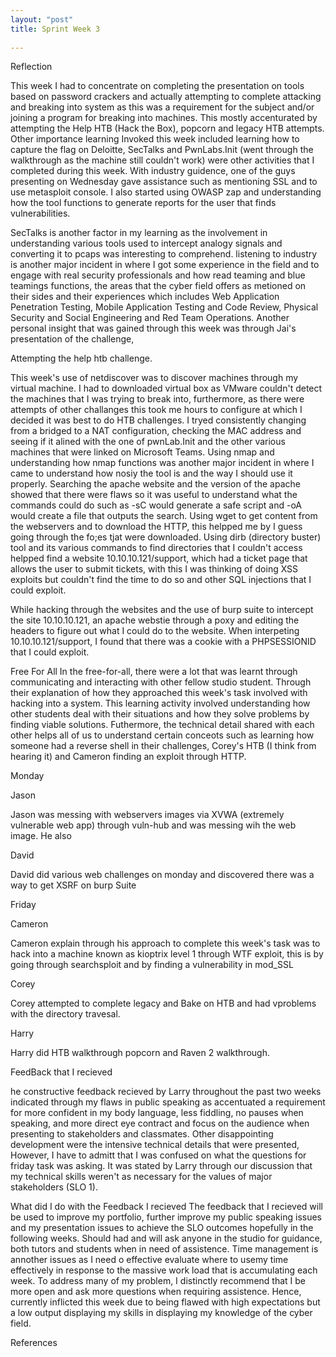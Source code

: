 ```yaml
---
layout: "post"
title: Sprint Week 3
 
---
```

Reflection 

This week I had to concentrate on completing the presentation on tools based on password crackers and actually attempting to complete attacking and breaking into system as this was a requirement for the subject and/or joining a program for breaking into machines. This mostly accenturated by attempting the Help HTB (Hack the Box), popcorn and legacy HTB attempts. Other importance learning Invoked this week included learning how to capture the flag on Deloitte, SecTalks and PwnLabs.Init (went through the walkthrough as the machine still couldn't work) were other activities that I completed during this week. With industry guidence, one of the guys presenting on Wednesday gave assistance such as mentioning SSL and to use metasploit console. I also started using OWASP zap and understanding how the tool functions to generate reports for the user that finds vulnerabilities. 

SecTalks is another factor in my learning as the involvement in understanding various tools used to intercept analogy signals and converting it to pcaps was interesting to comprehend. listening to industry is another major incident in where I got some experience in the field and to engage with real security professionals and how read teaming and blue teamings functions, the areas that the cyber field offers as metioned on their sides and their experiences which includes Web Application Penetration Testing, Mobile Application Testing and Code Review, Physical Security and Social Engineering and Red Team Operations. Another personal insight that was gained through this week was through Jai's presentation of the challenge, 

Attempting the help htb challenge.

This week's use of netdiscover was to discover machines through my virtual machine. I had to downloaded virtual box as VMware couldn't detect the machines that I was trying to break into, furthermore, as there were attempts of other challanges this took me hours to configure at which I decided it was best to do HTB challenges. I tryed consistently changing from a bridged to a NAT configuration, checking the MAC address and seeing if it alined with the one of pwnLab.Init and the other various machines that were linked on Microsoft Teams. Using nmap and understanding how nmap functions was another major incident in where I came to understand how nosiy the tool is and the way I should use it properly. Searching the apache website and the version of the apache showed that there were flaws so it was useful to understand what the commands could do such as -sC would generate a safe script and -oA would create a file that outputs the search. Using wget to get content from the webservers and to download the HTTP, this helpped me by I guess going through the fo;es tjat were downloaded. Using dirb (directory buster) tool and its various commands to find directories that I couldn't access helpped find a website 10.10.10.121/support, which had a ticket page that allows the user to submit tickets, with this I was thinking of doing XSS exploits but couldn't find the time to do so and other SQL injections that I could exploit. 

While hacking through the websites and the use of burp suite to intercept the site 10.10.10.121, an apache webstie through a poxy and editing the headers to figure out what I could do to the website. When interpeting 10.10.10.121/support, I found that there was a cookie with a PHPSESSIONID that I could exploit.

Free For All 
In the free-for-all, there were a lot that was learnt through communicating and interacting with other fellow studio student. Through their explanation of how they approached this week's task involved with hacking into a system. This learning activity involved understanding how other students deal with their situations and how they solve problems by finding viable solutions. Futhermore, the technical detail shared with each other helps all of us to understand certain conceots such as learning how someone had a reverse shell in their challenges, Corey's HTB (I think from hearing it) and Cameron finding an exploit through HTTP.

Monday

Jason

Jason was messing with webservers images via XVWA (extremely vulnerable web app) through vuln-hub and was messing wih the web image. He also 

David 

David did various web challenges on monday and discovered there was a way to get XSRF on burp Suite

Friday

Cameron

Cameron explain through his approach to complete this week's task was to hack into a machine known as kioptrix level 1 through WTF exploit, this is by going through searchsploit and by finding a vulnerability in mod_SSL

Corey

Corey attempted to complete legacy and Bake on HTB and had vproblems with the directory travesal.  

Harry 

Harry did HTB walkthrough popcorn and Raven 2 walkthrough.

FeedBack that I recieved

he constructive feedback recieved by Larry throughout the past two weeks indicated through my flaws in public speaking as accentuated a requirement for more confident in my body language, less fiddling, no pauses when speaking, and more direct eye contract and focus on the audience when presenting to stakeholders and classmates. Other disappointing development were the intensive technical details that were presented, However, I have to admitt that I was confused on what the questions for friday task was asking. It was stated by Larry through our discussion that my technical skills weren't as necessary for the values of major stakeholders (SLO 1).

What did I do with the Feedback I recieved
The feedback that I recieved will be used to improve my portfolio, further improve my public speaking issues and my presentation issues to achieve the SLO outcomes hopefully in the following weeks. Should had and will ask anyone in the studio for guidance, both tutors and students when in need of assistence. Time management is annother issues as I need o effective evaluate where to usemy time effectively in response to the massive work load that is accumulating each week. To address many of my problem, I distinctly recommend that I be more open and ask more questions when requiring assistence.
Hence, currently inflicted this week due to being flawed with high expectations but a low output displaying my skills in displaying my knowledge of the cyber field.


References 



